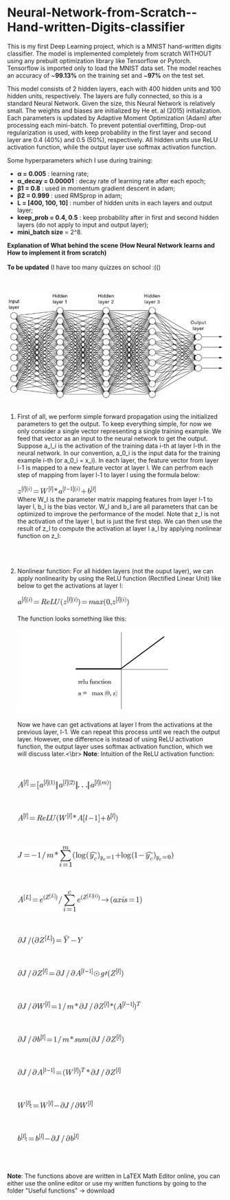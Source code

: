 # Neural-Network-from-Scratch--Hand-written-Digits-classifier
This is my first Deep Learning project, which is a MNIST hand-written digits classifier. The model is implemented completely from scratch WITHOUT using any prebuilt optimization library like Tensorflow or Pytorch. Tensorflow is imported only to load the MNIST data set. The model reaches an accuracy of ~**99.13%** on the training set and ~**97%** on the test set.

This model consists of 2 hidden layers, each with 400 hidden units and 100 hidden units, respectively. The layers are fully connected, so this is a standard Neural Network. Given the size, this Neural Network is relatively small. The weights and biases are initialized by He et. al (2015) initialization. Each parameters is updated by Adaptive Moment Optimization (Adam) after processing each mini-batch. To prevent potential overfitting, Drop-out regularization is used, with keep probability in the first layer and second layer are 0.4 (40%) and 0.5 (50%), respectively. All hidden units use ReLU activation function, while the output layer use softmax activation function.

Some hyperparameters which I use during training:
+ **α = 0.005**          : learning rate;
+ **α_decay = 0.00001**  : decay rate of learning rate after each epoch;
+ **β1 = 0.8**           : used in momentum gradient descent in adam;
+ **β2 = 0.999**         : used RMSprop in adam;
+ **L = [400, 100, 10]** : number of hidden units in each layers and output layer;
+ **keep_prob = 0.4, 0.5** : keep probability after in first and second hidden layers (do not apply to input and output layer);
+ **mini_batch size** = 2^8.

**Explanation of What behind the scene (How Neural Network learns and How to implement it from scratch)**</br></br>
**To be updated** (I have too many quizzes on school :(()</br></br></br></br>
<img src = "Useful Functions/Neural Network.png"></br></br>
1) First of all, we perform simple forward propagation using the initialized parameters to get the output. To keep everything simple, for now we only consider a single vector representing a single training example. We feed that vector as an input to the neural network to get the output. </br>
Suppose a_l_i is the activation of the training data i-th at layer l-th in the neural network. In our convention, a_0_i is the input data for the training example i-th (or a_0_i = x_i). In each layer, the feature vector from layer l-1 is mapped to a new feature vector at layer l. We can perfrom each step of mapping from layer l-1 to layer l using the formula below:  </br></br>
<img src = "Useful Functions/1. Forward Propagation 1.png"></br>
Where W_l is the parameter matrix mapping features from layer l-1 to layer l, b_l is the bias vector. W_l and b_l are all parameters that can be optimized to improve the performance of the model. Note that z_l is not the activation of the layer l, but is just the first step. We can then use the result of z_l to compute the activation at layer l a_l by applying nonlinear function on z_l:
</br></br></br></br>

2) Nonlinear function: For all hidden layers (not the ouput layer), we can apply nonlinearity by using the ReLU function (Rectified Linear Unit) like below to get the activations at layer l:</br></br>
<img src = "Useful Functions/2. Forward Propagation 2.png"></br></br>
The function looks something like this:</br></br>
<img src = "Useful Functions/Relu.png"></br></br>
Now we have can get activations at layer l from the activations at the previous layer, l-1. We can repeat this process until we reach the output layer. However, one difference is instead of using ReLU activation function, the output layer uses softmax activation function, which we will discuss later.<\br>
**Note**: Intuition of the ReLU activation function:
</br></br></br></br>
<img src = "Useful Functions/3. Activation Matrix.png"></br></br></br></br>
<img src = "Useful Functions/4. Forward_Prop.png"></br></br></br></br>
<img src = "Useful Functions/5. Total Loss Function.png"></br></br></br></br>
<img src = "Useful Functions/6. Softmax Activation.png"></br></br></br></br>
<img src = "Useful Functions/8. Backprop1.png"></br></br></br></br>
<img src = "Useful Functions/9. Backprop2.png"></br></br></br></br>
<img src = "Useful Functions/10. Backprop3.png"></br></br></br></br>
<img src = "Useful Functions/11. Backprop4.png"></br></br></br></br>
<img src = "Useful Functions/12. Backprop5.png"></br></br></br></br>
<img src = "Useful Functions/14. Update.png"></br></br></br></br>
<img src = "Useful Functions/15. Update.png"></br></br></br></br>

**Note**: The functions above are written in LaTEX Math Editor online, you can either use the online editor or use my written functions by going to the folder "Useful functions" -> download
